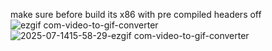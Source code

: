 make sure before build its x86 with pre compiled headers off 
![ezgif com-video-to-gif-converter](https://github.com/user-attachments/assets/eccd7290-2725-4a70-b5d1-5e93803985cb)
![2025-07-1415-58-29-ezgif com-video-to-gif-converter](https://github.com/user-attachments/assets/b62b9b49-2e93-4f32-9ec4-cb6bf543fcd1)
